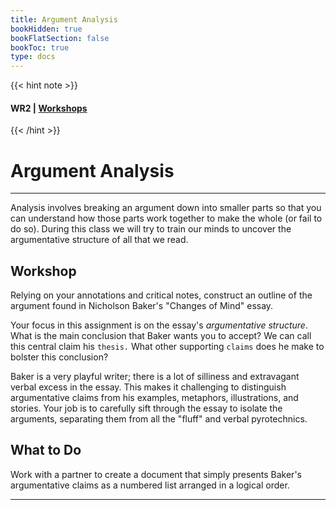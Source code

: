 ```yaml
---
title: Argument Analysis
bookHidden: true
bookFlatSection: false
bookToc: true
type: docs
---
```

{{< hint note >}} 
#### <i class="fas fa-dot-circle"></i>  **WR2** | [**Workshops**](/courses/workshops/) 
{{< /hint >}}
# Argument Analysis 

---

Analysis involves breaking an argument down into smaller parts so that you can understand how those parts work together to make the whole (or fail to do so). During this class we will try to train our minds to uncover the argumentative structure of all that we read.

## Workshop 

Relying on your annotations and critical notes, construct an outline of the argument found in Nicholson Baker's "Changes of Mind" essay.

Your focus in this assignment is on the essay's *argumentative structure*. What is the main conclusion that Baker wants you to accept? We can call this central claim his `thesis.` What other supporting `claims` does he make to bolster this conclusion?

Baker is a very playful writer; there is a lot of silliness and extravagant verbal excess in the essay. This makes it challenging to distinguish argumentative claims from his examples, metaphors, illustrations, and stories. Your job is to carefully sift through the essay to isolate the arguments, separating them from all the "fluff" and verbal pyrotechnics. 

## What to Do

Work with a partner to create a document that simply presents Baker's argumentative claims as a numbered list arranged in a logical order. 

---

<!---
<i class="fa fa-cloud-upload-alt"></i> [Submit this assignment to Canvas](https://canvas.dartmouth.edu)
--->


